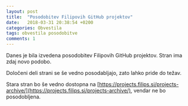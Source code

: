 ```yaml
---
layout: post
title:  "Posodobitev Filipovih GitHub projektov"
date:   2018-03-31 20:38:54 +0200
categories: Obvestila
tags: obvestila posodobitve
comments: 1
---
```

Danes je bila izvedena posodobitev Filipovih GitHub projektov. Stran ima zdaj novo podobo.

<!--more-->

Določeni deli strani se še vedno posodabljajo, zato lahko pride do težav.

Stara stran bo še vedno dostopna na [https://projects.filips.si/projects-archive/](https://projects.filips.si/projects-archive/), vendar ne bo posodobljena.